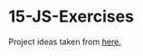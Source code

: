 # 15-JS-Exercises

Project ideas taken from [here.](https://www.youtube.com/watch?v=3PHXvlpOkf4&t=2644s&ab_channel=freeCodeCamp.org)